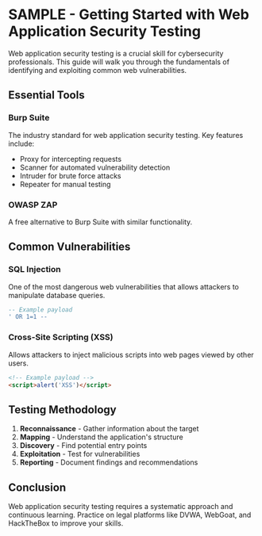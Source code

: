 # SAMPLE - Getting Started with Web Application Security Testing

Web application security testing is a crucial skill for cybersecurity professionals. This guide will walk you through the fundamentals of identifying and exploiting common web vulnerabilities.

## Essential Tools

### Burp Suite
The industry standard for web application security testing. Key features include:
- Proxy for intercepting requests
- Scanner for automated vulnerability detection
- Intruder for brute force attacks
- Repeater for manual testing

### OWASP ZAP
A free alternative to Burp Suite with similar functionality.

## Common Vulnerabilities

### SQL Injection
One of the most dangerous web vulnerabilities that allows attackers to manipulate database queries.

```sql
-- Example payload
' OR 1=1 --
```

### Cross-Site Scripting (XSS)
Allows attackers to inject malicious scripts into web pages viewed by other users.

```html
<!-- Example payload -->
<script>alert('XSS')</script>
```

## Testing Methodology

1. **Reconnaissance** - Gather information about the target
2. **Mapping** - Understand the application's structure
3. **Discovery** - Find potential entry points
4. **Exploitation** - Test for vulnerabilities
5. **Reporting** - Document findings and recommendations

## Conclusion

Web application security testing requires a systematic approach and continuous learning. Practice on legal platforms like DVWA, WebGoat, and HackTheBox to improve your skills.